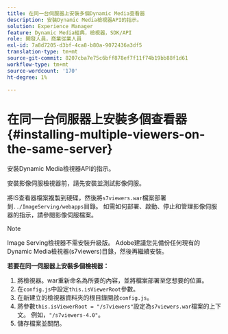 ```yaml
---
title: 在同一台伺服器上安裝多個Dynamic Media查看器
description: 安裝Dynamic Media檢視器API的指示。
solution: Experience Manager
feature: Dynamic Media經典，檢視器，SDK/API
role: 開發人員，商業從業人員
exl-id: 7a8d7205-d3bf-4ca8-b80a-9072436a3df5
translation-type: tm+mt
source-git-commit: 8207cba7e75c6bff878ef7f11f74b19bb88f1d61
workflow-type: tm+mt
source-wordcount: '170'
ht-degree: 1%

---
```


# 在同一台伺服器上安裝多個查看器{#installing-multiple-viewers-on-the-same-server}

<!-- Updated April 06, 2021 from https://wiki.corp.adobe.com/pages/viewpage.action?spaceKey=scene7qa&title=s7Viewers%2C+S7SDK%2C+S7OnDemand+Release+Notes - Contact is Sasha -->

安裝Dynamic Media檢視器API的指示。

安裝影像伺服檢視器前，請先安裝並測試影像伺服。

將IS查看器檔案複製到硬碟，然後將`s7viewers.war`檔案部署到`../ImageServing/webapps`目錄。 如需如何部署、啟動、停止和管理影像伺服器的指示，請參閱影像伺服檔案。

>[!NOTE]
>
>Image Serving檢視器不需安裝升級版。 Adobe建議您先備份任何現有的Dynamic Media檢視器(s7viewers)目錄，然後再繼續安裝。

**若要在同一伺服器上安裝多個檢視器：**

1. 將檢視器。war重新命名為所要的內容，並將檔案部署至您想要的位置。
1. 在`config.js`中設定`this.isViewerRoot`參數。
1. 在新建立的檢視器資料夾的根目錄開啟`config.js`。
1. 將參數`this.isViewerRoot = "/s7viewers"`設定為`s7viewers.war`檔案的上下文。 例如，`"/s7viewers-4.0"`。
1. 儲存檔案並關閉。
